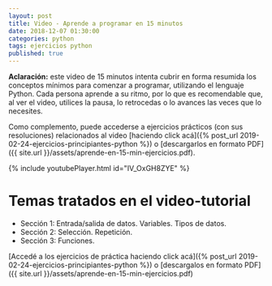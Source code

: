 ```yaml
---
layout: post
title: Video - Aprende a programar en 15 minutos
date: 2018-12-07 01:30:00
categories: python
tags: ejercicios python
published: true
---
```


**Aclaración:** este video de 15 minutos intenta cubrir en forma resumida los conceptos mínimos para comenzar a programar, utilizando el lenguaje Python. Cada persona aprende a su ritmo, por lo que es recomendable que, al ver el video, utilices la pausa, lo retrocedas o lo avances las veces que lo necesites.

Como complemento, puede accederse a ejercicios prácticos (con sus resoluciones) relacionados al video [haciendo click acá]({% post_url 2019-02-24-ejercicios-principiantes-python %}) o [descargarlos en formato PDF]({{ site.url }}/assets/aprende-en-15-min-ejercicios.pdf). 

{% include youtubePlayer.html id="IV_OxGH8ZYE" %}


# Temas tratados en el video-tutorial

* Sección 1: Entrada/salida de datos. Variables. Tipos de datos.
* Sección 2: Selección. Repetición.
* Sección 3: Funciones.

[Accedé a los ejercicios de práctica haciendo click acá]({% post_url 2019-02-24-ejercicios-principiantes-python %}) o [descargalos en formato PDF]({{ site.url }}/assets/aprende-en-15-min-ejercicios.pdf)
